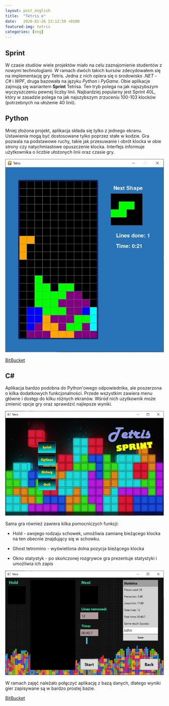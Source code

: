 ```yaml
---
layout: post_english
title:  "Tetris e"
date:   2020-01-26 23:12:50 +0100
featured-img: tetris
categories: [eng]
---
```

## Sprint
W czasie studiów wiele projektów miało na celu zaznajomienie studentów z nowymi technologiami. W ramach dwóch takich kursów zdecydowałem się na implementację gry Tetris. Jedna z nich opiera się o środowisko *.NET* - *C#* i *WPF*, druga bazowała na języku *Python* i *PyGame*.
Obie aplikacje zajmują się wariantem **Sprint** Tetrisa. Ten tryb polega na jak najszybszym wyczyszczeniu pewnej liczby linii. Najbardziej popularny jest Sprint 40L, który w zasadzie polega na jak najszybszym zrzuceniu 100-103 klocków (potrzebnych na ułożenie 40 linii).

## Python
Mniej złożona projekt, aplikacja składa się tylko z jednego ekranu. Ustawienia mogą być dostosowane tylko poprzez stałe w kodzie. Gra pozwala na podstawowe ruchy, takie jak przesuwanie i obrót klocka w obie strony czy natychmiastowe opuszczenie klocka. Interfejs informuje użytkownika o liczbie ułożonych linii oraz czasie gry.

![](https://raw.githubusercontent.com/jacekbla/jacekbla.github.io/master/assets/img/posts/content/tetris/python.jpg)

[BitBucket](https://bitbucket.org/jacekbla/python_tetris)

## C#
Aplikacja bardzo podobna do Python'owego odpowiednika, ale poszerzona o kilka dodatkowych funkcjonalności. Przede wszystkim zawiera menu główne i dostęp do kilku różnych ekranów. Wśród nich uzytkownik może zmienić opcje gry oraz sprawdzić najlepsze wyniki. 

![](https://raw.githubusercontent.com/jacekbla/jacekbla.github.io/master/assets/img/posts/content/tetris/menu.jpg)

Sama gra również zawiera kilka pomocniczych funkcji: 

- Hold - swojego rodzaju schowek, umożliwia zamianę bieżącego klocka na ten obecnie znajdujący się w schowku.

- Ghost tetromino - wyświetlona dolna pozycja bieżącego klocka

- Okno statystyk - po skończonej rozgrywce gra prezentuje statystyki i umożliwia ich zapis

![](https://raw.githubusercontent.com/jacekbla/jacekbla.github.io/master/assets/img/posts/content/tetris/stats.jpg)

W ramach zajęć należało połączyć aplikację z bazą danych, dlatego wyniki gier zapisywane są w bardzo prostej bazie.

[BitBucket](https://bitbucket.org/jacekbla/tetris)